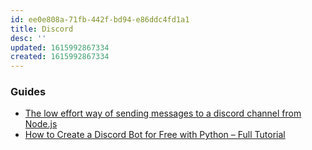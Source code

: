 ```yaml
---
id: ee0e808a-71fb-442f-bd94-e86ddc4fd1a1
title: Discord
desc: ''
updated: 1615992867334
created: 1615992867334
---
```



### Guides
- [The low effort way of sending messages to a discord channel from Node.js](https://sandeep.dev/the-low-effort-way-of-sending-messages-to-a-discord-channel-from-nodejs)
- [How to Create a Discord Bot for Free with Python – Full Tutorial](https://www.freecodecamp.org/news/create-a-discord-bot-with-python/)